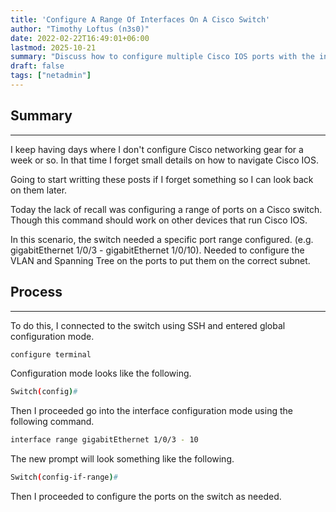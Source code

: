 ```yaml
---
title: 'Configure A Range Of Interfaces On A Cisco Switch'
author: "Timothy Loftus (n3s0)"
date: 2022-02-22T16:49:01+06:00
lastmod: 2025-10-21
summary: "Discuss how to configure multiple Cisco IOS ports with the interface range command."
draft: false
tags: ["netadmin"]
---
```


## Summary
---

I keep having days where I don't configure Cisco networking gear for a 
week or so. In that time I forget small details on how to navigate Cisco 
IOS.

Going to start writting these posts if I forget something so I can look 
back on them later.

Today the lack of recall was configuring a range of ports on a Cisco 
switch. Though this command should work on other devices that run 
Cisco IOS.

In this scenario, the switch needed a specific port range configured.
(e.g. gigabitEthernet 1/0/3 - gigabitEthernet 1/0/10). Needed to
configure the VLAN and Spanning Tree on the ports to put them on the 
correct subnet.

## Process
---

To do this, I connected to the switch using SSH and entered
global configuration mode.

```sh
configure terminal
```

Configuration mode looks like the following.

```sh
Switch(config)#
```

Then I proceeded go into the interface configuration mode using the
following command.

```sh
interface range gigabitEthernet 1/0/3 - 10
```

The new prompt will look something like the following.

```sh
Switch(config-if-range)#
```

Then I proceeded to configure the ports on the switch as needed.
